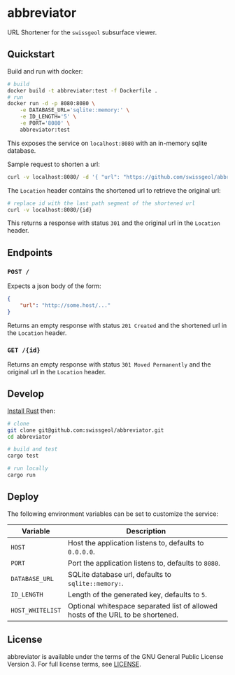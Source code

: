 # abbreviator

URL Shortener for the `swissgeol` subsurface viewer.

## Quickstart

Build and run with docker:

```bash
# build
docker build -t abbreviator:test -f Dockerfile .
# run
docker run -d -p 8080:8080 \
    -e DATABASE_URL='sqlite::memory:' \
    -e ID_LENGTH='5' \
    -e PORT='8080' \
    abbreviator:test
```

This exposes the service on `localhost:8080` with an in-memory sqlite database.


Sample request to shorten a url:

```bash
curl -v localhost:8080/ -d '{ "url": "https://github.com/swissgeol/abbreviator.git" }'
```

The `Location` header contains the shortened url to retrieve the original url:

```bash
# replace id with the last path segment of the shortened url
curl -v localhost:8080/{id} 
```

This returns a response with status `301` and the original url in the `Location` header.

## Endpoints

### `POST /`

Expects a json body of the form:

```json
{
    "url": "http://some.host/..."
}
```

Returns an empty response with status `201 Created` and the shortened url in the `Location` header.

### `GET /{id}`
 
Returns an empty response with status `301 Moved Permanently` and the original url in the `Location` header.

## Develop

[Install Rust](https://www.rust-lang.org/tools/install) then:

```bash
# clone
git clone git@github.com:swissgeol/abbreviator.git
cd abbreviator

# build and test
cargo test

# run locally
cargo run
```

## Deploy

The following environment variables can be set to customize the service:

| Variable         | Description                                                |
| ---------------- | ---------------------------------------------------------- |
| `HOST`           | Host the application listens to, defaults to `0.0.0.0`.    |
| `PORT`           | Port the application listens to, defaults to `8080`.       |
| `DATABASE_URL`   | SQLite database url, defaults to `sqlite::memory:`.        |
| `ID_LENGTH`      | Length of the generated key, defaults to `5`.              |
| `HOST_WHITELIST` | Optional whitespace separated list of allowed hosts of the URL to be shortened. |

## License

abbreviator is available under the terms of the GNU General Public License Version 3. For full license terms, see [LICENSE](./LICENSE).
